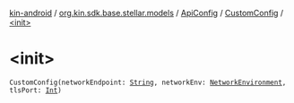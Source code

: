 [kin-android](../../../index.md) / [org.kin.sdk.base.stellar.models](../../index.md) / [ApiConfig](../index.md) / [CustomConfig](index.md) / [&lt;init&gt;](./-init-.md)

# &lt;init&gt;

`CustomConfig(networkEndpoint: `[`String`](https://kotlinlang.org/api/latest/jvm/stdlib/kotlin/-string/index.html)`, networkEnv: `[`NetworkEnvironment`](../../-network-environment/index.md)`, tlsPort: `[`Int`](https://kotlinlang.org/api/latest/jvm/stdlib/kotlin/-int/index.html)`)`